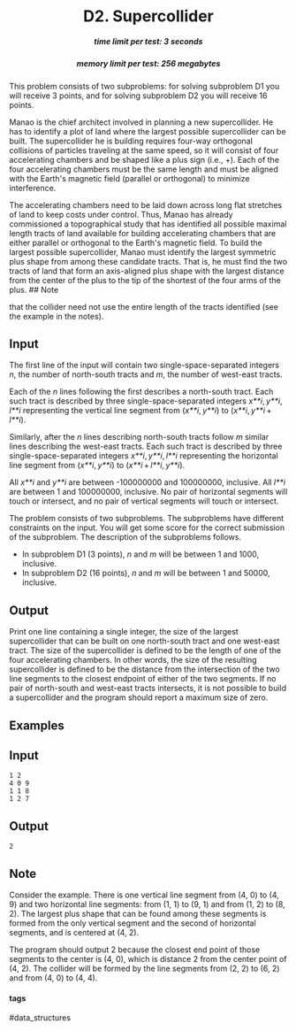 <h1 style='text-align: center;'> D2. Supercollider</h1>

<h5 style='text-align: center;'>time limit per test: 3 seconds</h5>
<h5 style='text-align: center;'>memory limit per test: 256 megabytes</h5>

This problem consists of two subproblems: for solving subproblem D1 you will receive 3 points, and for solving subproblem D2 you will receive 16 points.

Manao is the chief architect involved in planning a new supercollider. He has to identify a plot of land where the largest possible supercollider can be built. The supercollider he is building requires four-way orthogonal collisions of particles traveling at the same speed, so it will consist of four accelerating chambers and be shaped like a plus sign (i.e., +). Each of the four accelerating chambers must be the same length and must be aligned with the Earth's magnetic field (parallel or orthogonal) to minimize interference.

The accelerating chambers need to be laid down across long flat stretches of land to keep costs under control. Thus, Manao has already commissioned a topographical study that has identified all possible maximal length tracts of land available for building accelerating chambers that are either parallel or orthogonal to the Earth's magnetic field. To build the largest possible supercollider, Manao must identify the largest symmetric plus shape from among these candidate tracts. That is, he must find the two tracts of land that form an axis-aligned plus shape with the largest distance from the center of the plus to the tip of the shortest of the four arms of the plus. ## Note

 that the collider need not use the entire length of the tracts identified (see the example in the notes).

## Input

The first line of the input will contain two single-space-separated integers *n*, the number of north-south tracts and *m*, the number of west-east tracts.

Each of the *n* lines following the first describes a north-south tract. Each such tract is described by three single-space-separated integers *x**i*, *y**i*, *l**i* representing the vertical line segment from (*x**i*, *y**i*) to (*x**i*, *y**i* + *l**i*).

Similarly, after the *n* lines describing north-south tracts follow *m* similar lines describing the west-east tracts. Each such tract is described by three single-space-separated integers *x**i*, *y**i*, *l**i* representing the horizontal line segment from (*x**i*, *y**i*) to (*x**i* + *l**i*, *y**i*).

All *x**i* and *y**i* are between -100000000 and 100000000, inclusive. All *l**i* are between 1 and 100000000, inclusive. No pair of horizontal segments will touch or intersect, and no pair of vertical segments will touch or intersect.

The problem consists of two subproblems. The subproblems have different constraints on the input. You will get some score for the correct submission of the subproblem. The description of the subproblems follows.

* In subproblem D1 (3 points), *n* and *m* will be between 1 and 1000, inclusive.
* In subproblem D2 (16 points), *n* and *m* will be between 1 and 50000, inclusive.
## Output

Print one line containing a single integer, the size of the largest supercollider that can be built on one north-south tract and one west-east tract. The size of the supercollider is defined to be the length of one of the four accelerating chambers. In other words, the size of the resulting supercollider is defined to be the distance from the intersection of the two line segments to the closest endpoint of either of the two segments. If no pair of north-south and west-east tracts intersects, it is not possible to build a supercollider and the program should report a maximum size of zero.

## Examples

## Input


```
1 2  
4 0 9  
1 1 8  
1 2 7  

```
## Output


```
2  

```
## Note

Consider the example. There is one vertical line segment from (4, 0) to (4, 9) and two horizontal line segments: from (1, 1) to (9, 1) and from (1, 2) to (8, 2). The largest plus shape that can be found among these segments is formed from the only vertical segment and the second of horizontal segments, and is centered at (4, 2). 

The program should output 2 because the closest end point of those segments to the center is (4, 0), which is distance 2 from the center point of (4, 2). The collider will be formed by the line segments from (2, 2) to (6, 2) and from (4, 0) to (4, 4).



#### tags 

#data_structures 